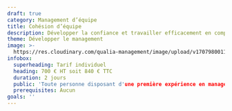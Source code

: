 ```yaml
---
draft: true
category: Management d’équipe
title: Cohésion d’équipe
description: Développer la confiance et travailler efficacement en complémentarité
theme: Développer le management
image: >-
  https://res.cloudinary.com/qualia-management/image/upload/v1707980011/shirly-niv-marton-377770-unsplash_rasoih.jpg
infobox:
  superheading: Tarif individuel
  heading: 700 € HT soit 840 € TTC
  duration: 2 jours
  public: 'Toute personne disposant d'une première expérience en management'
  prerequisites: Aucun
goals: ''
---
```


